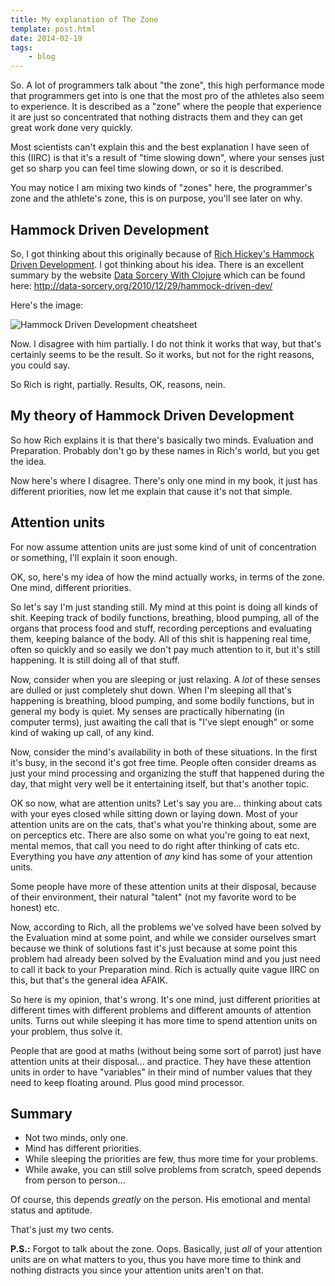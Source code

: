 ```yaml
---
title: My explanation of The Zone
template: post.html
date: 2014-02-19
tags:
    - blog
---
```


So.  A lot of programmers talk about "the zone", this high performance mode that
programmers get into is one that the most pro of the athletes also seem to
experience.  It is described as a "zone" where the people that experience it are
just so concentrated that nothing distracts them and they can get great work
done very quickly.

Most scientists can't explain this and the best explanation I have seen of this
(IIRC) is that it's a result of "time slowing down", where your senses just get
so sharp you can feel time slowing down, or so it is described.

You may notice I am mixing two kinds of "zones" here, the programmer's zone and
the athlete's zone, this is on purpose, you'll see later on why.


## Hammock Driven Development

So, I got thinking about this originally because of [Rich Hickey's Hammock
Driven Development](http://youtu.be/f84n5oFoZBc).  I got thinking about his
idea.  There is an excellent summary by the website [Data Sorcery With
Clojure](http://data-sorcery.org/) which can be found here:
<http://data-sorcery.org/2010/12/29/hammock-driven-dev/>

Here's the image:

<img src="http://incanter.org/images/misc/hammock-driven-dev.png" alt="Hammock Driven Development cheatsheet">

Now.  I disagree with him partially.  I do not think it works that way, but
that's certainly seems to be the result.  So it works, but not for the right
reasons, you could say.

So Rich is right, partially.  Results, OK, reasons, nein.


## My theory of Hammock Driven Development

So how Rich explains it is that there's basically two minds.  Evaluation and
Preparation.  Probably don't go by these names in Rich's world, but you get the
idea.

Now here's where I disagree.  There's only one mind in my book, it just has
different priorities, now let me explain that cause it's not that simple.


## Attention units

For now assume attention units are just some kind of unit of concentration or
something, I'll explain it soon enough.

OK, so, here's my idea of how the mind actually works, in terms of the zone.
One mind, different priorities.

So let's say I'm just standing still.  My mind at this point is doing all kinds
of shit.  Keeping track of bodily functions, breathing, blood pumping, all of
the organs that process food and stuff, recording perceptions and evaluating
them, keeping balance of the body.  All of this shit is happening real time,
often so quickly and so easily we don't pay much attention to it, but it's still
happening.  It is still doing all of that stuff.

Now, consider when you are sleeping or just relaxing.  A *lot* of these senses
are dulled or just completely shut down. When I'm sleeping all that's happening
is breathing, blood pumping, and some bodily functions, but in general my body
is quiet. My senses are practically hibernating (in computer terms), just
awaiting the call that is "I've slept enough" or some kind of waking up call, of
any kind.

Now, consider the mind's availability in both of these situations. In the first
it's busy, in the second it's got free time.  People often consider dreams as
just your mind processing and organizing the stuff that happened during the day,
that might very well be it entertaining itself, but that's another topic.

OK so now, what are attention units? Let's say you are... thinking about cats
with your eyes closed while sitting down or laying down.  Most of your attention
units are on the cats, that's what you're thinking about, some are on perceptics
etc. There are also some on what you're going to eat next, mental memos, that
call you need to do right after thinking of cats etc.  Everything you have *any*
attention of *any* kind has some of your attention units.

Some people have more of these attention units at their disposal, because of
their environment, their natural "talent" (not my favorite word to be honest)
etc.

Now, according to Rich, all the problems we've solved have been solved by the
Evaluation mind at some point, and while we consider ourselves smart because we
think of solutions fast it's just because at some point this problem had already
been solved by the Evaluation mind and you just need to call it back to your
Preparation mind. Rich is actually quite vague IIRC on this, but that's the
general idea AFAIK.

So here is my opinion, that's wrong.  It's one mind, just different priorities
at different times with different problems and different amounts of attention
units.  Turns out while sleeping it has more time to spend attention units on
your problem, thus solve it.

People that are good at maths (without being some sort of parrot) just have
attention units at their disposal... and practice.  They have these attention
units in order to have "variables" in their mind of number values that they need
to keep floating around.  Plus good mind processor.


## Summary

- Not two minds, only one.
- Mind has different priorities.
- While sleeping the priorities are few, thus more time for your problems.
- While awake, you can still solve problems from scratch, speed depends from
  person to person...

Of course, this depends *greatly* on the person. His emotional and mental status
and aptitude.

That's just my two cents.

**P.S.:** Forgot to talk about the zone.  Oops.  Basically, just *all* of your
attention units are on what matters to you, thus you have more time to think and
nothing distracts you since your attention units aren't on that.

